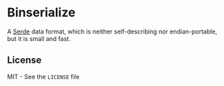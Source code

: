 # Binserialize

A [Serde](https://serde.rs) data format, which is neither self-describing nor endian-portable, but it is small and fast.

## License

MIT - See the `LICENSE` file